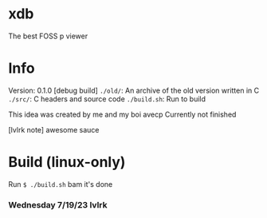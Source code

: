 # xdb
The best FOSS p viewer

# Info
Version: 0.1.0 [debug build]
`./old/`: An archive of the old version written in C
`./src/`: C headers and source code
`./build.sh`: Run to build

This idea was created by me and my boi avecp
Currently not finished

[lvlrk note] awesome sauce

# Build (linux-only)
Run `$ ./build.sh`
bam it's done

### Wednesday 7/19/23 lvlrk
